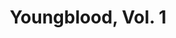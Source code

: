 ---
title: "Youngblood, Vol. 1"
issue: 0B
issue_nr: 0
full_title: ""
subtitle: ""
story_arc: ""
crossover: ""
variant: ""
publisher: Image Comics
creators: 
  - Rob Liefeld
  - Dan Fraga
  - Danny Miki
release_date: Dec 1992
release_year: 1992
genre:
  - Action
  - Adventure
  - Super-Heroes
format: Comic
pages: 32
signed_by: ""
price: 1.95
---